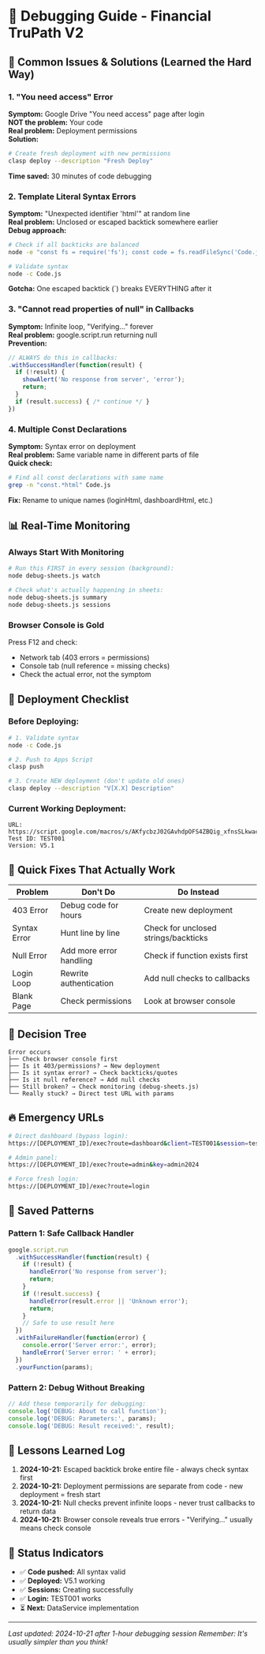 # 🔧 Debugging Guide - Financial TruPath V2

## 🚨 Common Issues & Solutions (Learned the Hard Way)

### 1. "You need access" Error
**Symptom:** Google Drive "You need access" page after login  
**NOT the problem:** Your code  
**Real problem:** Deployment permissions  
**Solution:**
```bash
# Create fresh deployment with new permissions
clasp deploy --description "Fresh Deploy"
```
**Time saved:** 30 minutes of code debugging

### 2. Template Literal Syntax Errors
**Symptom:** "Unexpected identifier 'html'" at random line  
**Real problem:** Unclosed or escaped backtick somewhere earlier  
**Debug approach:**
```bash
# Check if all backticks are balanced
node -e "const fs = require('fs'); const code = fs.readFileSync('Code.js', 'utf8'); const matches = code.match(/\`/g); console.log('Backticks:', matches.length, 'Is even?', matches.length % 2 === 0);"

# Validate syntax
node -c Code.js
```
**Gotcha:** One escaped backtick (\`) breaks EVERYTHING after it

### 3. "Cannot read properties of null" in Callbacks
**Symptom:** Infinite loop, "Verifying..." forever  
**Real problem:** google.script.run returning null  
**Prevention:**
```javascript
// ALWAYS do this in callbacks:
.withSuccessHandler(function(result) {
  if (!result) {
    showAlert('No response from server', 'error');
    return;
  }
  if (result.success) { /* continue */ }
})
```

### 4. Multiple Const Declarations
**Symptom:** Syntax error on deployment  
**Real problem:** Same variable name in different parts of file  
**Quick check:**
```bash
# Find all const declarations with same name
grep -n "const.*html" Code.js
```
**Fix:** Rename to unique names (loginHtml, dashboardHtml, etc.)

## 📊 Real-Time Monitoring

### Always Start With Monitoring
```bash
# Run this FIRST in every session (background):
node debug-sheets.js watch

# Check what's actually happening in sheets:
node debug-sheets.js summary
node debug-sheets.js sessions
```

### Browser Console is Gold
Press F12 and check:
- Network tab (403 errors = permissions)
- Console tab (null reference = missing checks)
- Check the actual error, not the symptom

## 🚀 Deployment Checklist

### Before Deploying:
```bash
# 1. Validate syntax
node -c Code.js

# 2. Push to Apps Script
clasp push

# 3. Create NEW deployment (don't update old ones)
clasp deploy --description "V[X.X] Description"
```

### Current Working Deployment:
```
URL: https://script.google.com/macros/s/AKfycbzJ02GAvhdpOFS4ZBQig_xfnsSLkwacBrzwFRiGBvhWcYH2uIiVqyYVJ3WWEBFcsxuO/exec
Test ID: TEST001
Version: V5.1
```

## 🎯 Quick Fixes That Actually Work

| Problem | Don't Do | Do Instead |
|---------|----------|------------|
| 403 Error | Debug code for hours | Create new deployment |
| Syntax Error | Hunt line by line | Check for unclosed strings/backticks |
| Null Error | Add more error handling | Check if function exists first |
| Login Loop | Rewrite authentication | Add null checks to callbacks |
| Blank Page | Check permissions | Look at browser console |

## 🧠 Decision Tree

```
Error occurs
├── Check browser console first
├── Is it 403/permissions? → New deployment
├── Is it syntax error? → Check backticks/quotes
├── Is it null reference? → Add null checks
├── Still broken? → Check monitoring (debug-sheets.js)
└── Really stuck? → Direct test URL with params
```

## 🔥 Emergency URLs

```bash
# Direct dashboard (bypass login):
https://[DEPLOYMENT_ID]/exec?route=dashboard&client=TEST001&session=test

# Admin panel:
https://[DEPLOYMENT_ID]/exec?route=admin&key=admin2024

# Force fresh login:
https://[DEPLOYMENT_ID]/exec?route=login
```

## 💾 Saved Patterns

### Pattern 1: Safe Callback Handler
```javascript
google.script.run
  .withSuccessHandler(function(result) {
    if (!result) {
      handleError('No response from server');
      return;
    }
    if (!result.success) {
      handleError(result.error || 'Unknown error');
      return;
    }
    // Safe to use result here
  })
  .withFailureHandler(function(error) {
    console.error('Server error:', error);
    handleError('Server error: ' + error);
  })
  .yourFunction(params);
```

### Pattern 2: Debug Without Breaking
```javascript
// Add these temporarily for debugging:
console.log('DEBUG: About to call function');
console.log('DEBUG: Parameters:', params);
console.log('DEBUG: Result received:', result);
```

## 📝 Lessons Learned Log

1. **2024-10-21:** Escaped backtick broke entire file - always check syntax first
2. **2024-10-21:** Deployment permissions are separate from code - new deployment = fresh start
3. **2024-10-21:** Null checks prevent infinite loops - never trust callbacks to return data
4. **2024-10-21:** Browser console reveals true errors - "Verifying..." usually means check console

## 🚦 Status Indicators

- ✅ **Code pushed:** All syntax valid
- ✅ **Deployed:** V5.1 working
- ✅ **Sessions:** Creating successfully
- ✅ **Login:** TEST001 works
- ⏳ **Next:** DataService implementation

---
*Last updated: 2024-10-21 after 1-hour debugging session*
*Remember: It's usually simpler than you think!*
